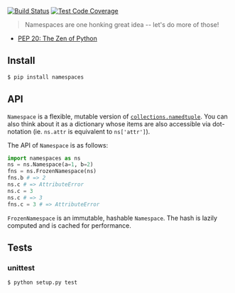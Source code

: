 [![Build Status](https://travis-ci.org/pcattori/namespaces.svg?branch=master)](https://travis-ci.org/pcattori/namespaces)
[![Test Code Coverage](https://codecov.io/gh/pcattori/namespaces/branch/master/graph/badge.svg)](https://codecov.io/gh/pcattori/namespaces)

> Namespaces are one honking great idea -- let's do more of those!
- [PEP 20: The Zen of Python](https://www.python.org/dev/peps/pep-0020/)

## Install

```bash
$ pip install namespaces
```

## API
`Namespace` is a flexible, mutable version of [`collections.namedtuple`](https://docs.python.org/2/library/collections.html#collections.namedtuple). You can also think about it as a dictionary whose items are also accessible via dot-notation (ie. `ns.attr` is equivalent to `ns['attr']`).

The API of `Namespace` is as follows:
```python
import namespaces as ns
ns = ns.Namespace(a=1, b=2)
fns = ns.FrozenNamespace(ns)
fns.b # => 2
ns.c # => AttributeError
ns.c = 3
ns.c # => 3
fns.c = 3 # => AttributeError
```

`FrozenNamespace` is an immutable, hashable `Namespace`. The hash is lazily computed and is cached for performance.

## Tests

### unittest

```bash
$ python setup.py test
```

